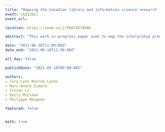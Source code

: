 ```yaml
---
title: "Mapping the Canadian library and information science research landscape"
event: CAIS2021
event_url:

location: https://zoom.us/j/96815079086

abstract: "This work-in-progress paper aims to map the scholarship produced by the eight Canadian Library and Information Science (LIS) schools. After using the citation network to divide publications into several research areas, we analyze how the research output of different LIS schools is distributed across these areas, in an attempt to shed light on the schools’ specificities and commonalities and how each school contributes to the global picture of Canadian LIS research."

date: "2021-06-10T11:00:00Z"
date_end: "2021-06-10T11:30:00Z"

all_day: false

publishDate: "2021-05-18T00:00:00Z"

authors:
- Cora-Lynn Munroe-Lynds
- Marc-André Simard
- Vinson Li
- Emily McClean
- Philippe Mongeon

featured: false


math: true
---
```

